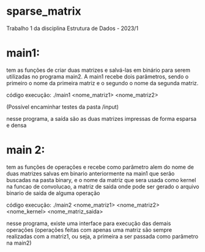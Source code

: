 # sparse_matrix
Trabalho 1 da disciplina Estrutura de Dados - 2023/1

# main1:

tem as funções de criar duas matrizes e salvá-las em binário para serem utilizadas no programa main2. A main1 recebe dois parâmetros, sendo o primeiro o nome da primeira matriz e o segundo o nome da segunda matriz.

código execução:
./main1 <nome_matriz1> <nome_matriz2>

(Possível encaminhar testes da pasta /input)

nesse programa, a saída são as duas matrizes impressas de forma esparsa e densa


# main 2:

tem as funções de operações e recebe como parâmetro alem do nome de duas matrizes salvas em binario anteriormente na main1 que serão buscadas na pasta binary, e o nome da matriz que sera usada como kernel na funcao de convolucao, a matriz de saida onde pode ser gerado o arquivo binario de saida de alguma operação

código execução:
./main2 <nome_matriz1> <nome_matriz2> <nome_kernel> <nome_matriz_saida>

nesse programa, existe uma interface para execução das demais operações (operações feitas com apenas uma matriz são sempre realizadas com a matriz1, ou seja, a primeira a ser passada como parâmetro na main2)
